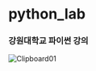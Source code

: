 # python_lab

### 강원대학교 파이썬 강의

![Clipboard01](https://user-images.githubusercontent.com/50386254/92998577-76a87c00-f555-11ea-9faa-b7d1ebe069c9.jpg)
